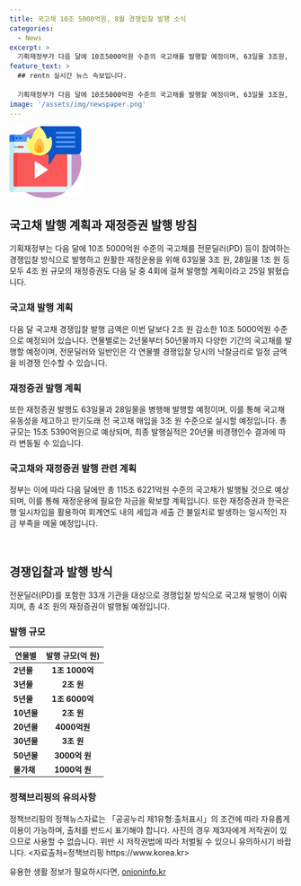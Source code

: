 ```yaml
---
title: 국고채 10조 5000억원, 8월 경쟁입찰 발행 소식
categories:
  - News
excerpt: >
  기획재정부가 다음 달에 10조5000억원 수준의 국고채를 발행할 예정이며, 63일물 3조원, 28일물 1조원 등 총 4조원의 재정증권도 발행할 예정이라고 25일 밝혔다. 이번 달 12조5000억원보다 2조원 감소한 규모이며, 연물별로 경쟁입찰 발행이 예정되어 있다. 또한, 유동성 제고를 위해 교환 및 매입도 실시할 예정으로, 이번 달 실제 발행 규모는 15조5390억원으로 예상된다. 기재부는 재정증권과 한국은행 일시차입을 활용하여 자금 부족을 메우고 있으며, 다음 달에도 재정증권 발행을 계획하고 있다. 
feature_text: >
  ## rentn 실시간 뉴스 속보입니다.

  기획재정부가 다음 달에 10조5000억원 수준의 국고채를 발행할 예정이며, 63일물 3조원, 28일물 1조원 등 총 4조원의 재정증권도 발행할 예정이라고 25일 밝혔다. 이번 달 12조5000억원보다 2조원 감소한 규모이며, 연물별로 경쟁입찰 발행이 예정되어 있다. 또한, 유동성 제고를 위해 교환 및 매입도 실시할 예정으로, 이번 달 실제 발행 규모는 15조5390억원으로 예상된다. 기재부는 재정증권과 한국은행 일시차입을 활용하여 자금 부족을 메우고 있으며, 다음 달에도 재정증권 발행을 계획하고 있다. 
image: '/assets/img/newspaper.png'
---
```


<p><img src="/assets/img/news.png" alt="rentncar 속보" /></p>

<h2 data-ke-size="size26">국고채 발행 계획과 재정증권 발행 방침</h2>

<p data-ke-size="size16">기획재정부는 다음 달에 10조 5000억원 수준의 국고채를 전문딜러(PD) 등이 참여하는 경쟁입찰 방식으로 발행하고 원활한 재정운용을 위해 63일물 3조 원, 28일물 1조 원 등 모두 4조 원 규모의 재정증권도 다음 달 중 4회에 걸쳐 발행할 계획이라고 25일 밝혔습니다.</p>

<h3>국고채 발행 계획</h3>

<p data-ke-size="size16">다음 달 국고채 경쟁입찰 발행 금액은 이번 달보다 2조 원 감소한 10조 5000억원 수준으로 예정되어 있습니다. 연물별로는 2년물부터 50년물까지 다양한 기간의 국고채를 발행할 예정이며, 전문딜러와 일반인은 각 연물별 경쟁입찰 당시의 낙찰금리로 일정 금액을 비경쟁 인수할 수 있습니다.</p>

<h3>재정증권 발행 계획</h3>

<p data-ke-size="size16">또한 재정증권 발행도 63일물과 28일물을 병행해 발행할 예정이며, 이를 통해 국고채 유동성을 제고하고 만기도래 전 국고채 매입을 3조 원 수준으로 실시할 예정입니다. 총 규모는 15조 5390억원으로 예상되며, 최종 발행실적은 20년물 비경쟁인수 결과에 따라 변동될 수 있습니다.</p>

<h3>국고채와 재정증권 발행 관련 계획</h3>

<p data-ke-size="size16">정부는 이에 따라 다음 달에만 총 115조 6221억원 수준의 국고채가 발행될 것으로 예상되며, 이를 통해 재정운용에 필요한 자금을 확보할 계획입니다. 또한 재정증권과 한국은행 일시차입을 활용하여 회계연도 내의 세입과 세출 간 불일치로 발생하는 일시적인 자금 부족을 메울 예정입니다.</p>

<p data-ke-size="size16">&nbsp;</p>

<h2 data-ke-size="size26">경쟁입찰과 발행 방식</h2>

<p data-ke-size="size16">전문딜러(PD)를 포함한 33개 기관을 대상으로 경쟁입찰 방식으로 국고채 발행이 이뤄지며, 총 4조 원의 재정증권이 발행될 예정입니다.</p>

<h3>발행 규모</h3>

<table>
<thead>
<tr>
<th>연물별</th>
<th>발행 규모(억 원)</th>
</tr>
</thead>
<tbody>
<tr>
<td><b>2년물</b></td>
<td style="text-align: center; height: 17px;"><b>1조 1000억</b></td>
</tr>
<tr>
<td><b>3년물</b></td>
<td style="text-align: center; height: 17px;"><b>2조 원</b></td>
</tr>
<tr>
<td><b>5년물</b></td>
<td style="text-align: center; height: 17px;"><b>1조 6000억</b></td>
</tr>
<tr>
<td><b>10년물</b></td>
<td style="text-align: center; height: 17px;"><b>2조 원</b></td>
</tr>
<tr>
<td><b>20년물</b></td>
<td style="text-align: center; height: 17px;"><b>4000억원</b></td>
</tr>
<tr>
<td><b>30년물</b></td>
<td style="text-align: center; height: 17px;"><b>3조 원</b></td>
</tr>
<tr>
<td><b>50년물</b></td>
<td style="text-align: center; height: 17px;"><b>3000억 원</b></td>
</tr>
<tr>
<td><b>물가채</b></td>
<td style="text-align: center; height: 17px;"><b>1000억 원</b></td>
</tr>
</tbody>
</table>

<h3>정책브리핑의 유의사항</h3>

<p data-ke-size="size16">정책브리핑의 정책뉴스자료는 「공공누리 제1유형:출처표시」의 조건에 따라 자유롭게 이용이 가능하며, 출처를 반드시 표기해야 합니다. 사진의 경우 제3자에게 저작권이 있으므로 사용할 수 없습니다. 위반 시 저작권법에 따라 처벌될 수 있으니 유의하시기 바랍니다. <자료출처=정책브리핑 https://www.korea.kr></p>
유용한 생활 정보가 필요하시다면, <a href="https://onioninfo.kr" rel="dofollow">onioninfo.kr</a>


